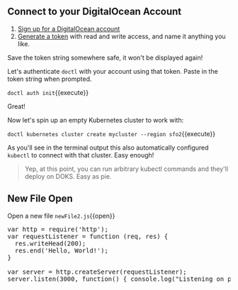 ## Connect to your DigitalOcean Account

1. [Sign up for a DigitalOcean account](https://cloud.digitalocean.com/registrations/new)
2. [Generate a token](https://cloud.digitalocean.com/account/api/tokens/new)
with read and write access, and name it anything you like.

Save the token string somewhere safe, it won't be displayed again!

Let's authenticate `doctl` with your account using that token. Paste in the
token string when prompted.

`doctl auth init`{{execute}}

Great!

Now let's spin up an empty Kubernetes cluster to work with:

`doctl kubernetes cluster create mycluster --region sfo2`{{execute}}

As you'll see in the terminal output this also automatically configured
`kubectl` to connect with that cluster. Easy enough!

> Yep, at this point, you can run arbitrary kubectl commands and they'll
> deploy on DOKS. Easy as pie.

## New File Open

Open a new file `newFile2.js`{{open}}

<pre class="file open" data-filename="newFile2.js" data-target="replace">var http = require('http');
var requestListener = function (req, res) {
  res.writeHead(200);
  res.end('Hello, World!');
}

var server = http.createServer(requestListener);
server.listen(3000, function() { console.log("Listening on port 3000")});
</pre>

